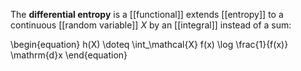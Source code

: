 The **differential entropy** is a [[functional]] extends [[entropy]] to a continuous [[random variable]] $X$ by an [[integral]] instead of a sum:

\begin{equation}
h(X) \doteq \int_\mathcal{X} f(x) \log \frac{1}{f(x)} \mathrm{d}x
\end{equation}
